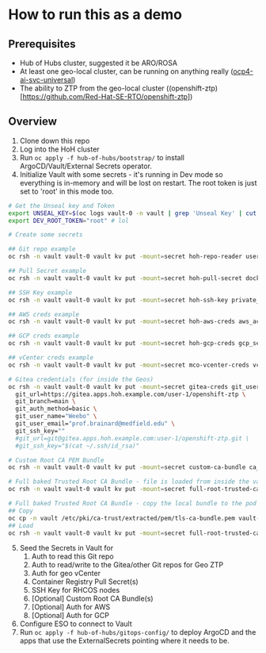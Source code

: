 # How to run this as a demo

## Prerequisites

- Hub of Hubs cluster, suggested it be ARO/ROSA
- At least one geo-local cluster, can be running on anything really ([ocp4-ai-svc-universal](https://github.com/kenmoini/ocp4-ai-svc-universal))
- The ability to ZTP from the geo-local cluster ((openshift-ztp)[https://github.com/Red-Hat-SE-RTO/openshift-ztp])

## Overview

1. Clone down this repo
2. Log into the HoH cluster
3. Run `oc apply -f hub-of-hubs/bootstrap/` to install ArgoCD/Vault/External Secrets operator.
4. Initialize Vault with some secrets - it's running in Dev mode so everything is in-memory and will be lost on restart.  The root token is just set to 'root' in this mode too.

```bash
# Get the Unseal key and Token
export UNSEAL_KEY=$(oc logs vault-0 -n vault | grep 'Unseal Key' | cut -d ' ' -f 3)
export DEV_ROOT_TOKEN="root" # lol

# Create some secrets

## Git repo example
oc rsh -n vault vault-0 vault kv put -mount=secret hoh-repo-reader username=gitlab-ci-token password=REDACTED

## Pull Secret example
oc rsh -n vault vault-0 vault kv put -mount=secret hoh-pull-secret dockerconfigjson=$(cat ~/.docker/config.json | jq -rMc)

## SSH Key example
oc rsh -n vault vault-0 vault kv put -mount=secret hoh-ssh-key private_key="$(cat ~/.ssh/id_rsa)" public_key="$(cat ~/.ssh/id_rsa.pub)"

## AWS creds example
oc rsh -n vault vault-0 vault kv put -mount=secret hoh-aws-creds aws_access_key_id=REDACTED aws_secret_access_key=REDACTED

## GCP creds example
oc rsh -n vault vault-0 vault kv put -mount=secret hoh-gcp-creds gcp_service_account="$(cat ~/.gcp/creds.json)"

## vCenter creds example
oc rsh -n vault vault-0 vault kv put -mount=secret mco-vcenter-creds vcenter_username=REDACTED vcenter_password=REDACTED vcenter_fqdn=vcenter.example.com vcenter_validate_ssl=false

# Gitea credentials (for inside the Geos)
oc rsh -n vault vault-0 vault kv put -mount=secret gitea-creds git_username=user-1 git_password=openshift \
  git_url=https://gitea.apps.hoh.example.com/user-1/openshift-ztp \
  git_branch=main \
  git_auth_method=basic \
  git_user_name="Weebo" \
  git_user_email="prof.brainard@medfield.edu" \
  git_ssh_key=""
  #git_url=git@gitea.apps.hoh.example.com:user-1/openshift-ztp.git \
  #git_ssh_key="$(cat ~/.ssh/id_rsa)"

# Custom Root CA PEM Bundle
oc rsh -n vault vault-0 vault kv put -mount=secret custom-ca-bundle ca_bundle="$(cat /etc/pki/ca-trust/source/anchors/*.pem)"

# Full baked Trusted Root CA Bundle - file is loaded from inside the vault-0 pod
oc rsh -n vault vault-0 vault kv put -mount=secret full-root-trusted-ca-bundle ca_bundle=@/etc/ssl/certs/ca-certificates.crt

# Full baked Trusted Root CA Bundle - copy the local bundle to the pod then use it instead
## Copy
oc cp -n vault /etc/pki/ca-trust/extracted/pem/tls-ca-bundle.pem vault-0:/tmp/ca-bundle.pem
## Load
oc rsh -n vault vault-0 vault kv put -mount=secret full-root-trusted-ca-bundle ca_bundle=@/tmp/ca-bundle.pem
```

5. Seed the Secrets in Vault for
   1. Auth to read this Git repo
   2. Auth to read/write to the Gitea/other Git repos for Geo ZTP
   3. Auth for geo vCenter
   4. Container Registry Pull Secret(s)
   5. SSH Key for RHCOS nodes
   6. [Optional] Custom Root CA Bundle(s)
   7. [Optional] Auth for AWS
   8. [Optional] Auth for GCP
6. Configure ESO to connect to Vault
7. Run `oc apply -f hub-of-hubs/gitops-config/` to deploy ArgoCD and the apps that use the ExternalSecrets pointing where it needs to be.